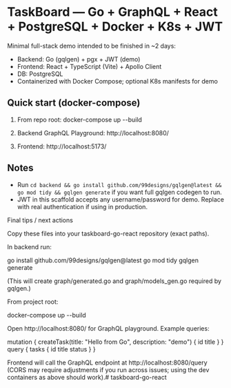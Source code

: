 # TaskBoard — Go + GraphQL + React + PostgreSQL + Docker + K8s + JWT

Minimal full-stack demo intended to be finished in ~2 days:
- Backend: Go (gqlgen) + pgx + JWT (demo)
- Frontend: React + TypeScript (Vite) + Apollo Client
- DB: PostgreSQL
- Containerized with Docker Compose; optional K8s manifests for demo

## Quick start (docker-compose)
1. From repo root:
docker-compose up --build

2. Backend GraphQL Playground: http://localhost:8080/
3. Frontend: http://localhost:5173/

## Notes
- Run `cd backend && go install github.com/99designs/gqlgen@latest && go mod tidy && gqlgen generate` if you want full gqlgen codegen to run.
- JWT in this scaffold accepts any username/password for demo. Replace with real authentication if using in production.


Final tips / next actions

Copy these files into your taskboard-go-react repository (exact paths).

In backend run:

go install github.com/99designs/gqlgen@latest
go mod tidy
gqlgen generate


(This will create graph/generated.go and graph/models_gen.go required by gqlgen.)

From project root:

docker-compose up --build


Open http://localhost:8080/ for GraphQL playground. Example queries:

mutation { createTask(title: "Hello from Go", description: "demo") { id title } }
query { tasks { id title status } }


Frontend will call the GraphQL endpoint at http://localhost:8080/query (CORS may require adjustments if you run across issues; using the dev containers as above should work).# taskboard-go-react
